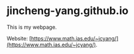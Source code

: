 # jincheng-yang.github.io
This is my webpage.

Website: [https://www.math.ias.edu/~jcyang/](https://www.math.ias.edu/~jcyang/).
